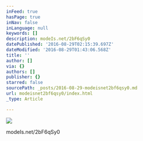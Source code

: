 ```yaml
---
inFeed: true
hasPage: true
inNav: false
inLanguage: null
keywords: []
description: modeIs.net/2bF6qSy0
datePublished: '2016-08-29T02:15:39.697Z'
dateModified: '2016-08-29T01:43:06.568Z'
title: ''
author: []
via: {}
authors: []
publisher: {}
starred: false
sourcePath: _posts/2016-08-29-modeisnet2bf6qsy0.md
url: modeisnet2bf6qsy0/index.html
_type: Article

---
```

![](https://the-grid-user-content.s3-us-west-2.amazonaws.com/63862959-2c36-44cc-a67b-fc3af9fb2546.jpg)

modeIs.net/2bF6qSy0